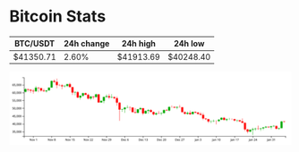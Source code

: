# Bitcoin Stats

BTC/USDT|24h change|24h high|24h low|
|---|---|---|---|
|$41350.71|2.60%|$41913.69|$40248.40|

<img src="./chart.svg">
